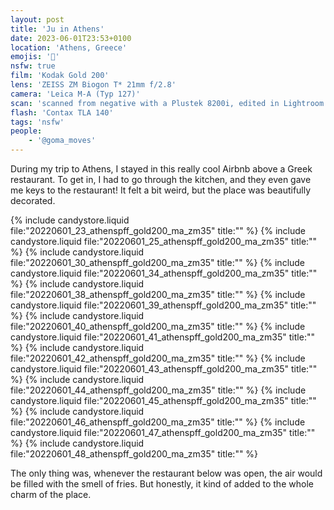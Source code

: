```yaml
---
layout: post
title: 'Ju in Athens'
date: 2023-06-01T23:53+0100
location: 'Athens, Greece'
emojis: '🔞'
nsfw: true
film: 'Kodak Gold 200'
lens: 'ZEISS ZM Biogon T* 21mm f/2.8'
camera: 'Leica M-A (Typ 127)'
scan: 'scanned from negative with a Plustek 8200i, edited in Lightroom'
flash: 'Contax TLA 140'
tags: 'nsfw'
people: 
    - '@goma_moves'
---
```


During my trip to Athens, I stayed in this really cool Airbnb above a Greek restaurant. To get in, I had to go through the kitchen, and they even gave me keys to the restaurant! It felt a bit weird, but the place was beautifully decorated.

{% include candystore.liquid file:"20220601_23_athenspff_gold200_ma_zm35" title:"" %}
{% include candystore.liquid file:"20220601_25_athenspff_gold200_ma_zm35" title:"" %}
{% include candystore.liquid file:"20220601_30_athenspff_gold200_ma_zm35" title:"" %}
{% include candystore.liquid file:"20220601_34_athenspff_gold200_ma_zm35" title:"" %}
{% include candystore.liquid file:"20220601_38_athenspff_gold200_ma_zm35" title:"" %}
{% include candystore.liquid file:"20220601_39_athenspff_gold200_ma_zm35" title:"" %}
{% include candystore.liquid file:"20220601_40_athenspff_gold200_ma_zm35" title:"" %}
{% include candystore.liquid file:"20220601_41_athenspff_gold200_ma_zm35" title:"" %}
{% include candystore.liquid file:"20220601_42_athenspff_gold200_ma_zm35" title:"" %}
{% include candystore.liquid file:"20220601_43_athenspff_gold200_ma_zm35" title:"" %}
{% include candystore.liquid file:"20220601_44_athenspff_gold200_ma_zm35" title:"" %}
{% include candystore.liquid file:"20220601_45_athenspff_gold200_ma_zm35" title:"" %}
{% include candystore.liquid file:"20220601_46_athenspff_gold200_ma_zm35" title:"" %}
{% include candystore.liquid file:"20220601_47_athenspff_gold200_ma_zm35" title:"" %}
{% include candystore.liquid file:"20220601_48_athenspff_gold200_ma_zm35" title:"" %}

The only thing was, whenever the restaurant below was open, the air would be filled with the smell of fries. But honestly, it kind of added to the whole charm of the place.